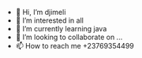 - 👋 Hi, I’m djimeli
- 👀 I’m interested in all
- 🌱 I’m currently learning java
- 💞️ I’m looking to collaborate on ...
- 📫 How to reach me +23769354499

<!---
tresorud/tresorud is a ✨ special ✨ repository because its `README.md` (this file) appears on your GitHub profile.
You can click the Preview link to take a look at your changes.
--->
